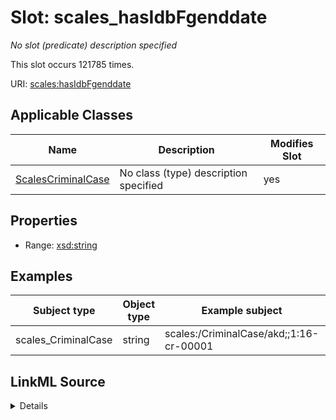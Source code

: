 

# Slot: scales_hasIdbFgenddate


_No slot (predicate) description specified_






This slot occurs 121785 times.


URI: [scales:hasIdbFgenddate](http://schemas.scales-okn.org/rdf/scales#hasIdbFgenddate)



<!-- no inheritance hierarchy -->





## Applicable Classes

| Name | Description | Modifies Slot |
| --- | --- | --- |
| [ScalesCriminalCase](../classes/ScalesCriminalCase.md) | No class (type) description specified |  yes  |







## Properties

* Range: [xsd:string](http://www.w3.org/2001/XMLSchema#string)






## Examples

| Subject type | Object type | Example subject | Example object | Occurrences |
| --- | --- | --- | --- | --- |
| scales_CriminalCase | string | scales:/CriminalCase/akd;;1:16-cr-00001 | 01/01/1900 | 121785 |




## LinkML Source

<details>

```yaml
name: scales_hasIdbFgenddate
annotations:
  count:
    tag: count
    value: 121785
description: No slot (predicate) description specified
examples:
- object:
    example_object: 01/01/1900
    example_object_type: string
    example_predicate: scales:hasIdbFgenddate
    example_subject: scales:/CriminalCase/akd;;1:16-cr-00001
    example_subject_type: scales_CriminalCase
from_schema: scales-kg
rank: 1000
slot_uri: scales:hasIdbFgenddate
alias: scales_hasIdbFgenddate
domain_of:
- scales_CriminalCase
range: string

```
</details>